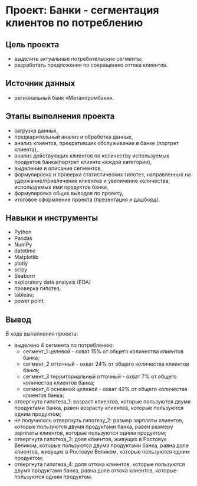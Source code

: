 # Проект: Банки - сегментация клиентов по потреблению

## Цель проекта
- выделить актуальные потребительские сегменты;
- разработать предложения по сокращению оттока клиентов.

## Источник данных
- региональный банк «Метанпромбанк».

## Этапы выполнения проекта
* загрузка данных,
* предварительный анализ и обработка данных,
* анализ клиентов, прекративших обслуживание в банке (портрет клиента),
* анализ действующих клиентов по количеству используемых продуктов банка(портрет клиента каждой категории),
* выделение и описание сегментов,
* формулировка и проверка статистических гипотез, направленных на удержание/привлечение клиентов и увеличение количества, используемых ими продуктов банка,
* формулировка общих выводов по проекту,
* итоговое оформление проекта (презентация и дашборд).

## Навыки и инструменты
* Python 
* Pandas
* NumPy
* datetime
* Matplotlib
* plotly
* scipy
* Seaborn
* exploratory data analysis (EDA)
* проверка гипотез;
* tableau;
* power point.

## Вывод
В ходе выполнения проекта:
* выделено 4 сегмента по потреблению:
    * сегмент_1 целевой - охват 15% от общего количества клиентов банка;
    * сегмент_2 отточный - охват 24% от общего количества клиентов банка;
    * сегмент_3 территориальный отточный - охват 7% от общего количества клиентов банка;
    * сегмент_4 основной целевой - охват 42% от общего количества клиентов банка;
* отвергнута гипотеза_1: возраст клиентов, которые пользуются двумя продуктами банка, равен возрасту клиентов, которые пользуются одним продуктом;
* не получилось отвергнуть гипотезу_2: размер зарплаты клиентов, которые пользуются двумя продуктами банка, равен размеру зарплаты клиентов, которые пользуются одним продуктом;
* отвергнута гипотеза_3: доля клиентов, живущих в Ростовуе Великом, которые пользуются двумя продуктами банка, равна доле клиентов, живущих в Ростовуе Великом, которые пользуются одним продуктом;
* отвергнута гипотеза_4: доля оттока клиентов, которые пользуются двумя продуктами банка, равна доле оттока клиентов, которые пользуются одним продуктом.
